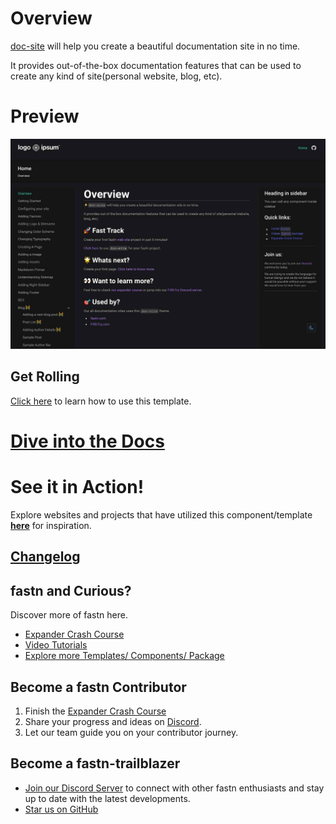 # Overview

[doc-site](https://fastn-community.github.io/doc-site/) will help you create
a beautiful documentation site in no time.

It provides out-of-the-box documentation features that can be used to create any
kind of site(personal website, blog, etc).

# Preview

![doc-site](/static/doc-site-example-dark.jpg)

## Get Rolling

[Click here](https://fastn-community.github.io/doc-site/) to learn how to use this template.

# [Dive into the Docs](https://fastn-community.github.io/doc-site/)

# See it in Action!

Explore websites and projects that have utilized this component/template 
**[here](https://fastn-community.github.io/doc-site/#dart-used-by)** for
inspiration.

## [Changelog](Changelog.md)

## fastn and Curious?

Discover more of fastn here.

- [Expander Crash Course](https://fastn.com/expander/)
- [Video Tutorials](https://fastn.com/expander/hello-world/-/build/)
- [Explore more Templates/ Components/ Package](https://fastn.com/featured/)

## Become a fastn Contributor

1.  Finish the [Expander Crash Course](https://fastn.com/expander/)
2.  Share your progress and ideas on [Discord](https://discord.gg/bucrdvptYd).
3.  Let our team guide you on your contributor journey.

## Become a fastn-trailblazer

- [Join our Discord Server](https://discord.gg/bucrdvptYd) to connect with other fastn enthusiasts and stay up to date with the latest developments.
- [Star us on GitHub](https://github.com/fastn-stack/fastn/)
